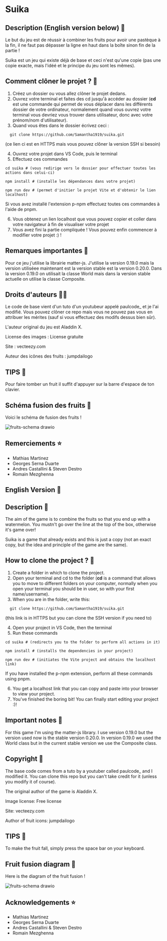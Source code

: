 # Suika

## Description (English version below) 🍒

Le but du jeu est de réussir à combiner les fruits pour avoir une pastèque à la fin, il ne faut pas dépasser la ligne en haut dans la boîte sinon fin de la partie !

Suika est un jeu qui existe déjà de base et ceci n'est qu'une copie (pas une copie exacte, mais l'idéé et le principe du jeu sont les mêmes).

## Comment clôner le projet ? 🍓

1. Créez un dossier ou vous allez clôner le projet dedans.
2. Ouvrez votre terminal et faites des cd jusqu'à accéder au dossier (**cd** est une commande qui permet de vous déplacer dans les différents dossier de votre ordinateur, normalement quand vous ouvrez votre terminal vous devriez vous trouver dans utilisateur, donc avec votre prénom/nom d'utilisateur).
3. Quand vous êtes dans le dossier écrivez ceci :

```
  git clone https://github.com/Samantha1919/suika.git 
```
(ce lien ci est en HTTPS mais vous pouvez clôner la version SSH si besoin)

4. Ouvrez votre projet dans VS Code, puis le terminal
5. Effectuez ces commandes

```
cd suika # (vous redirige vers le dossier pour effectuer toutes les actions dans celui-ci)
```


```
npm install # (installe les dépendances dans votre projet)
```

```
npm run dev # (permet d'initier le projet Vite et d'obtenir le lien localhost)
```
Si vous avez installé l'extension p-npm effectuez toutes ces commandes à l'aide de pnpm.

6. Vous obtenez un lien localhost que vous pouvez copier et coller dans votre navigateur à fin de visualiser votre projet
7. Vous avez fini la partie compliquée ! Vous pouvez enfin commencer à modifier votre projet  :) !

## Remarques importantes :grapes: 

Pour ce jeu j'utilise la librairie matter-js. J'utilise la version 0.19.0 mais la version utiliséee maintenant est la version stable est la version 0.20.0. Dans la version 0.19.0 on utilisait la classe World mais dans la version stable actuelle on utilise la classe Composite.

## Droits d'auteurs 🍋‍🟩

Le code de base vient d'un tuto d'un youtubeur appelé paulcode_ et je l'ai modifié. Vous pouvez clôner ce repo mais vous ne pouvez pas vous en attribuer les mérites (sauf si vous effectuez des modifs dessus bien sûr).

L'auteur original du jeu est Aladdin X.

License des images : License gratuite

Site : vecteezy.com

Auteur des icônes des fruits : jumpdailogo

## TIPS :tangerine: 

Pour faire tomber un fruit il suffit d'appuyer sur la barre d'espace de ton clavier.

## Schéma fusion des fruits :apple: 

Voici le schéma de fusion des fruits !


![fruits-schema drawio](https://github.com/user-attachments/assets/8a593d41-8d0a-4038-b16b-2b3931f393e2)





## Remerciements ⭐

- Mathias Martinez 
- Georges Serna Duarte 
- Andres Castallini & Steven Destro
- Romain Mezghenna



## English Version :pear: 

## Description :peach: 

The aim of the game is to combine the fruits so that you end up with a watermelon. You mustn't go over the line at the top of the box, otherwise it's game over!

Suika is a game that already exists and this is just a copy (not an exact copy, but the idea and principle of the game are the same).

## How to clone the project ? :pineapple: 

1. Create a folder in which to clone the project.
2. Open your terminal and cd to the folder (**cd** is a command that allows you to move to different folders on your computer, normally when you open your terminal you should be in user, so with your first name/username).
3. When you are in the folder, write this:

```
  git clone https://github.com/Samantha1919/suika.git 
```
(this link is in HTTPS but you can clone the SSH version if you need to)

4. Open your project in VS Code, then the terminal
5. Run these commands


```
cd suika # (redirects you to the folder to perform all actions in it)
```


```
npm install # (installs the dependencies in your project)
```

```
npm run dev # (initiates the Vite project and obtains the localhost link)
```
If you have installed the p-npm extension, perform all these commands using pnpm.

6. You get a localhost link that you can copy and paste into your browser to view your project.
7. You've finished the boring bit! You can finally start editing your project :)!

## Important notes :melon:

For this game I'm using the matter-js library. I use version 0.19.0 but the version used now is the stable version 0.20.0. In version 0.19.0 we used the World class but in the current stable version we use the Composite class.


## Copyright :watermelon: 

The base code comes from a tuto by a youtuber called paulcode_ and I modified it. You can clone this repo but you can't take credit for it (unless you modify it of course).

The original author of the game is Aladdin X.

Image license: Free license

Site: vecteezy.com

Author of fruit icons: jumpdailogo


## TIPS :avocado: 

To make the fruit fall, simply press the space bar on your keyboard.


## Fruit fusion diagram :coconut: 

Here is the diagram of the fruit fusion !

![fruits-schema drawio](https://github.com/user-attachments/assets/f2df1b82-0970-4285-8e6e-4c5c313c8b4f)


## Acknowledgements ⭐

- Mathias Martinez
- Georges Serna Duarte
- Andres Castallini & Steven Destro
- Romain Mezghenna





